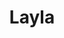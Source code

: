 ---
title: "Layla"
description: "Hi! It is in my power to create the conditions for a quality luxury rest, such as meeting you in luxury lingerie, cooking a great drink to your liking, and lifting your spirits with a striptease. Also, I can perform elite escort services to fulfill any of your fantasies. 

I am also educated, I know several languages (Russian and English), and I have good taste and the ability to communicate to accompany a man to different events. Elite escort girl dedicates all her free time to her appearance and self-education to be on top in any event. If you want to order a meeting with me, contact the manager of the agency. "
Price: "From 1000$"
height: "176"
weight: "49"
age: "22"
folder: layla
bustSize: "2"
hairColor: "brunet"
visa: "GB"
mainImage: 1.webp
images:
  - 2.webp
  - 3.webp
---